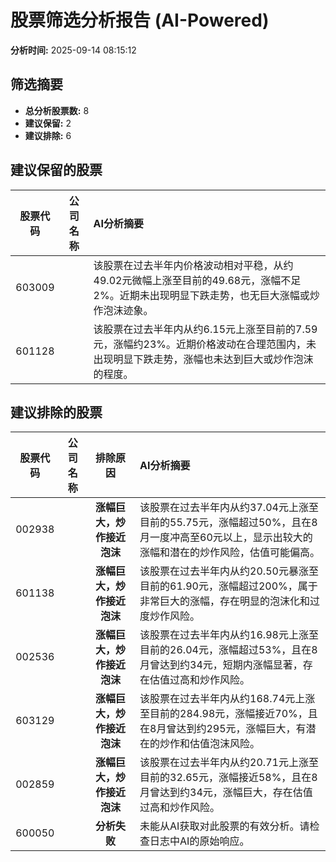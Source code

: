 # 股票筛选分析报告 (AI-Powered)

**分析时间:** 2025-09-14 08:15:12

## 筛选摘要

- **总分析股票数:** 8
- **建议保留:** 2
- **建议排除:** 6

## 建议保留的股票

| 股票代码 | 公司名称 | AI分析摘要 |
|:---:|:---:|:---|
| 603009 |  | 该股票在过去半年内价格波动相对平稳，从约49.02元微幅上涨至目前的49.68元，涨幅不足2%。近期未出现明显下跌走势，也无巨大涨幅或炒作泡沫迹象。 |
| 601128 |  | 该股票在过去半年内从约6.15元上涨至目前的7.59元，涨幅约23%。近期价格波动在合理范围内，未出现明显下跌走势，涨幅也未达到巨大或炒作泡沫的程度。 |

## 建议排除的股票

| 股票代码 | 公司名称 | 排除原因 | AI分析摘要 |
|:---:|:---:|:---:|:---|
| 002938 |  | **涨幅巨大，炒作接近泡沫** | 该股票在过去半年内从约37.04元上涨至目前的55.75元，涨幅超过50%，且在8月一度冲高至60元以上，显示出较大的涨幅和潜在的炒作风险，估值可能偏高。 |
| 601138 |  | **涨幅巨大，炒作接近泡沫** | 该股票在过去半年内从约20.50元暴涨至目前的61.90元，涨幅超过200%，属于非常巨大的涨幅，存在明显的泡沫化和过度炒作风险。 |
| 002536 |  | **涨幅巨大，炒作接近泡沫** | 该股票在过去半年内从约16.98元上涨至目前的26.04元，涨幅超过53%，且在8月曾达到约34元，短期内涨幅显著，存在估值过高和炒作风险。 |
| 603129 |  | **涨幅巨大，炒作接近泡沫** | 该股票在过去半年内从约168.74元上涨至目前的284.98元，涨幅接近70%，且在8月曾达到约295元，涨幅巨大，有潜在的炒作和估值泡沫风险。 |
| 002859 |  | **涨幅巨大，炒作接近泡沫** | 该股票在过去半年内从约20.71元上涨至目前的32.65元，涨幅接近58%，且在8月曾达到约34元，涨幅巨大，存在估值过高和炒作风险。 |
| 600050 |  | **分析失败** | 未能从AI获取对此股票的有效分析。请检查日志中AI的原始响应。 |
